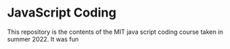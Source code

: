 # JavaScript Coding
This repository is the contents of the MIT java script coding course taken in summer 2022. It was fun